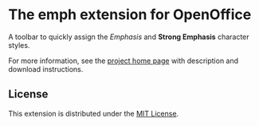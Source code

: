 # The emph extension for OpenOffice

A toolbar to quickly assign the  _Emphasis_  and  __Strong Emphasis__  character styles.

For more information, see the [project home page](https://peter88213.github.io/emph/) with description and download instructions.

## License

This extension is distributed under the [MIT License](http://www.opensource.org/licenses/mit-license.php).
